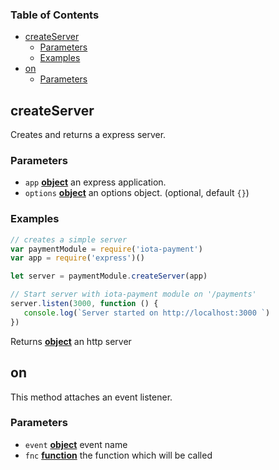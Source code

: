 <!-- Generated by documentation.js. Update this documentation by updating the source code. -->

### Table of Contents

-   [createServer][1]
    -   [Parameters][2]
    -   [Examples][3]
-   [on][4]
    -   [Parameters][5]

## createServer

Creates and returns a express server.

### Parameters

-   `app` **[object][6]** an express application.
-   `options` **[object][6]** an options object. (optional, default `{}`)

### Examples

```javascript
// creates a simple server
var paymentModule = require('iota-payment')
var app = require('express')()

let server = paymentModule.createServer(app)

// Start server with iota-payment module on '/payments'
server.listen(3000, function () {
   console.log(`Server started on http://localhost:3000 `)
})
```

Returns **[object][6]** an http server

## on

This method attaches an event listener.

### Parameters

-   `event` **[object][6]** event name
-   `fnc` **[function][7]** the function which will be called

[1]: #createserver

[2]: #parameters

[3]: #examples

[4]: #on

[5]: #parameters-1

[6]: https://developer.mozilla.org/docs/Web/JavaScript/Reference/Global_Objects/Object

[7]: https://developer.mozilla.org/docs/Web/JavaScript/Reference/Statements/function
